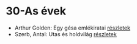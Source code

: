 # 30-As évek

- Arthur Golden: Egy gésa emlékiratai [részletek](_details/Arthur%20Golden.md#id_280)
- Szerb, Antal: Utas és holdvilág [részletek](_details/Szerb%2C%20Antal.md#id_387)